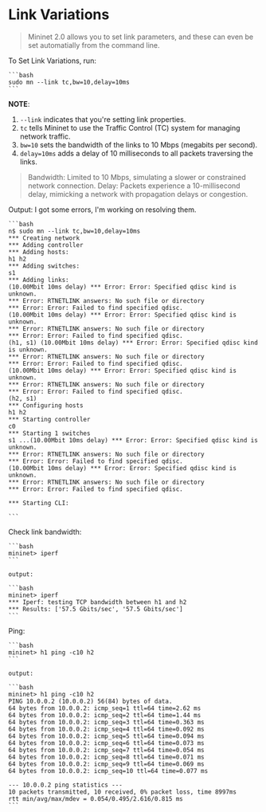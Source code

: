 # Link Variations

> Mininet 2.0 allows you to set link parameters, and these can even be set automatially from the command line.

To Set Link Variations, run:

    ```bash
    sudo mn --link tc,bw=10,delay=10ms
    ```

**NOTE**:

1. `--link` indicates that you're setting link properties.
2. `tc` tells Mininet to use the Traffic Control (TC) system for managing network traffic.
3. `bw=10` sets the bandwidth of the links to 10 Mbps (megabits per second).
4. `delay=10ms` adds a delay of 10 milliseconds to all packets traversing the links.

> Bandwidth: Limited to 10 Mbps, simulating a slower or constrained network connection.
> Delay: Packets experience a 10-millisecond delay, mimicking a network with propagation delays or congestion.

Output: I got some errors, I'm working on resolving them.

    ```bash
    n$ sudo mn --link tc,bw=10,delay=10ms
    *** Creating network
    *** Adding controller
    *** Adding hosts:
    h1 h2
    *** Adding switches:
    s1
    *** Adding links:
    (10.00Mbit 10ms delay) *** Error: Error: Specified qdisc kind is unknown.
    *** Error: RTNETLINK answers: No such file or directory
    *** Error: Error: Failed to find specified qdisc.
    (10.00Mbit 10ms delay) *** Error: Error: Specified qdisc kind is unknown.
    *** Error: RTNETLINK answers: No such file or directory
    *** Error: Error: Failed to find specified qdisc.
    (h1, s1) (10.00Mbit 10ms delay) *** Error: Error: Specified qdisc kind is unknown.
    *** Error: RTNETLINK answers: No such file or directory
    *** Error: Error: Failed to find specified qdisc.
    (10.00Mbit 10ms delay) *** Error: Error: Specified qdisc kind is unknown.
    *** Error: RTNETLINK answers: No such file or directory
    *** Error: Error: Failed to find specified qdisc.
    (h2, s1)
    *** Configuring hosts
    h1 h2
    *** Starting controller
    c0
    *** Starting 1 switches
    s1 ...(10.00Mbit 10ms delay) *** Error: Error: Specified qdisc kind is unknown.
    *** Error: RTNETLINK answers: No such file or directory
    *** Error: Error: Failed to find specified qdisc.
    (10.00Mbit 10ms delay) *** Error: Error: Specified qdisc kind is unknown.
    *** Error: RTNETLINK answers: No such file or directory
    *** Error: Error: Failed to find specified qdisc.

    *** Starting CLI:

    ```
Check link bandwidth:

    ```bash
    mininet> iperf
    ```

    output:

    ```bash
    mininet> iperf
    *** Iperf: testing TCP bandwidth between h1 and h2
    *** Results: ['57.5 Gbits/sec', '57.5 Gbits/sec']
    ```

Ping:

    ```bash
    mininet> h1 ping -c10 h2
    ```

    output:

    ```bash
    mininet> h1 ping -c10 h2
    PING 10.0.0.2 (10.0.0.2) 56(84) bytes of data.
    64 bytes from 10.0.0.2: icmp_seq=1 ttl=64 time=2.62 ms
    64 bytes from 10.0.0.2: icmp_seq=2 ttl=64 time=1.44 ms
    64 bytes from 10.0.0.2: icmp_seq=3 ttl=64 time=0.363 ms
    64 bytes from 10.0.0.2: icmp_seq=4 ttl=64 time=0.092 ms
    64 bytes from 10.0.0.2: icmp_seq=5 ttl=64 time=0.094 ms
    64 bytes from 10.0.0.2: icmp_seq=6 ttl=64 time=0.073 ms
    64 bytes from 10.0.0.2: icmp_seq=7 ttl=64 time=0.054 ms
    64 bytes from 10.0.0.2: icmp_seq=8 ttl=64 time=0.071 ms
    64 bytes from 10.0.0.2: icmp_seq=9 ttl=64 time=0.069 ms
    64 bytes from 10.0.0.2: icmp_seq=10 ttl=64 time=0.077 ms

    --- 10.0.0.2 ping statistics ---
    10 packets transmitted, 10 received, 0% packet loss, time 8997ms
    rtt min/avg/max/mdev = 0.054/0.495/2.616/0.815 ms
    ```
